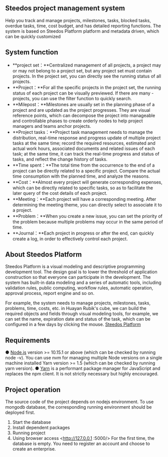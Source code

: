 ## Steedos project management system

Help you track and manage projects, milestones, tasks, blocked tasks, overdue tasks, time, cost budget, and has detailed reporting functions. The system is based on Steedos Platform platform and metadata driven, which can be quickly customized

## System function

- **project set：**Centralized management of all projects, a project may or may not belong to a project set, but any project set must contain projects. In the project set, you can directly see the running status of all projects.
- **Project：**For all the specific projects in the project set, the running status of each project can be visually previewed. If there are many - projects, you can use the filter function to quickly search.
- **Milepost：**Milestones are usually set in the planning phase of a project and are updated as the project progresses. They are visual reference points, which can decompose the project into manageable and controllable phases to create orderly nodes to help project managers and teams anchor projects.
- **Project tasks：**Project task management needs to manage the distribution, real-time response and progress update of multiple project tasks at the same time; record the required resources, estimated and actual work hours, associated documents and related issues of each task; at the same time, it can track the real-time progress and status of tasks, and reflect the change history of tasks.
- **Time spent：**The total time from the occurrence to the end of a project can be directly related to a specific project. Compare the actual time consumption with the planned time, and analyze the reasons.
- **Cost：**Almost every project will generate corresponding expenses, which can be directly related to specific tasks, so as to facilitate the later query of the cost details of each project.
- **Meeting：**Each project will have a corresponding meeting. After determining the meeting theme, you can directly select to associate it to a project.
- **Problem：**When you create a new issue, you can set the priority of the problem because multiple problems may occur in the same period of time.
- **Journal：**Each project in progress or after the end, can quickly create a log, in order to effectively control each project.

## About  Steedos Platform

Steedos Platform is a visual modeling and descriptive programming development tool. The design goal is to lower the threshold of application construction so that everyone can participate in the development. The system has built-in data modeling and a series of automatic tools, including validation rules, public computing, workflow rules, automatic operation, approval process, report engine and so on.

For example, the system needs to manage projects, milestones, tasks, problems, time, costs, etc. in Huayan Rubik's cube, we can build the required objects and fields through visual modeling tools, for example, we can set the name, expiration date and status of the task, which can be configured in a few days by clicking the mouse.
[Steedos Platform](https://www.steedos.com/help/)

## Requirements

● [Node.js](https://nodejs.org/en/download/) version >= 10.15.1 or above (which can be checked by running node -v). You can use nvm for managing multiple Node versions on a single machine installed Yarn version >= 1.5 (which can be checked by running yarn version). 
● [Yarn](https://classic.yarnpkg.com/en/) is a performant package manager for JavaScript and replaces the npm client. It is not strictly necessary but highly encouraged.

## Project operation

The source code of the project depends on nodejs environment. To use mongodb database, the corresponding running environment should be deployed first.

  1. Start the database  
  2. Install dependent packages
  3. Running project
  4. Using browser access <http://127.0.0.1 :5000/>    For the first time, the database is empty. You need to register an account and choose to create an enterprise.
